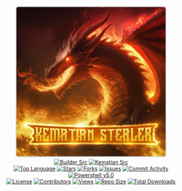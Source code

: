 <div align="center">
<img src="https://raw.githubusercontent.com/Python-is-trash/345345345/main/assets/kematian.png", width="400", height="400">
</div>

<div align="center">
  <a href="https://github.com/Python-is-trash/345345345/actions/workflows/build_builder.yml">
  <img src="https://img.shields.io/github/actions/workflow/status/Python-is-trash/345345345/build_builder.yml?style=flat&label=builder-src&color=fa7202" alt="Builder Src"></a>
  <a href="https://github.com/Python-is-trash/345345345/actions/workflows/build_backend.yml">
    <img src="https://img.shields.io/github/actions/workflow/status/Python-is-trash/345345345/build_backend.yml?style=flat&label=kematian-src&color=fa7202" alt="Kematian Src">
  </a>
  <br>
  <a href="https://github.com/Python-is-trash/345345345">
    <img src="https://img.shields.io/github/languages/top/Python-is-trash/345345345?color=fa7202" alt="Top Language"></a>
  <a href="https://github.com/Python-is-trash/345345345/stargazers">
    <img src="https://img.shields.io/github/stars/Python-is-trash/345345345?style=flat&color=fa7202" alt="Stars"></a>
  <a href="https://github.com/Python-is-trash/345345345/forks">
    <img src="https://img.shields.io/github/forks/Python-is-trash/345345345?style=flat&color=fa7202" alt="Forks"></a>
  <a href="https://github.com/Python-is-trash/345345345/issues">
    <img src="https://img.shields.io/github/issues/Python-is-trash/345345345?style=flat&color=fa7202" alt="Issues"></a>
  <a href="https://github.com/Python-is-trash/345345345/commits">
    <img src="https://img.shields.io/github/commit-activity/m/Python-is-trash/345345345?color=fa7202" alt="Commit Activity"></a>
  <a href="https://github.com/Python-is-trash/345345345/tree/main/frontend-src">
    <img src="https://img.shields.io/badge/Powershell-v5.0-fa7202" alt="Powershell v5.0"></a>
  <br>
  <a href="https://github.com/Python-is-trash/345345345?tab=MIT-1-ov-file">
    <img src="https://img.shields.io/github/license/Python-is-trash/345345345?color=fa7202" alt="License"></a>
  <a href="https://github.com/Python-is-trash/345345345/graphs/contributors">
    <img src="https://img.shields.io/github/contributors/Python-is-trash/345345345?color=fa7202" alt="Contributors"></a>
  <a href="https://github.com/Python-is-trash/345345345">
    <img src="https://hits.seeyoufarm.com/api/count/incr/badge.svg?url=https%3A%2F%2Fgithub.com%2FSomali-Devs%2FKematian-Stealer&count_bg=%23FA7202&title_bg=%23555555&icon=&icon_color=%23E7E7E7&title=views&edge_flat=false" alt="Views"></a>
  <a href="https://github.com/Python-is-trash/345345345">
    <img src="https://img.shields.io/github/repo-size/Python-is-trash/345345345?color=fa7202" alt="Repo Size"></a>
  <a href="https://github.com/Python-is-trash/345345345">
    <img src="https://img.shields.io/github/downloads/Python-is-trash/345345345/total?color=fa7202" alt="Total Downloads"></a>
</div
